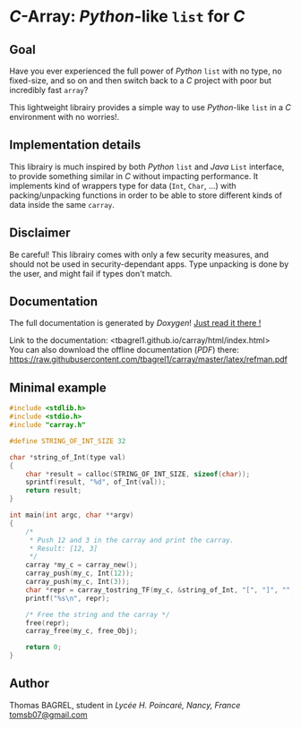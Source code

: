 # *C*-Array: *Python*-like `list` for *C*

## Goal

Have you ever experienced the full power of *Python* `list` with no type, no fixed-size, and so on and then switch back to a *C* project with poor but incredibly fast `array`?

This lightweight librairy provides a simple way to use *Python*-like `list` in a *C* environment with no worries!.

## Implementation details

This librairy is much inspired by both *Python* `list` and *Java* `List` interface, to provide something similar in *C* without impacting performance. It implements kind of wrappers type for data (`Int`, `Char`, ...) with packing/unpacking functions in order to be able to store different kinds of data inside the same `carray`.

## Disclaimer

Be careful! This librairy comes with only a few security measures, and should not be used in security-dependant apps. Type unpacking is done by the user, and might fail if types don't match.

## Documentation

The full documentation is generated by *Doxygen*! [Just read it there !](tbagrel1.github.io/carray/html/index.html)

Link to the documentation: <tbagrel1.github.io/carray/html/index.html>  
You can also download the offline documentation (*PDF*) there: <https://raw.githubusercontent.com/tbagrel1/carray/master/latex/refman.pdf>

## Minimal example

```C
#include <stdlib.h>
#include <stdio.h>
#include "carray.h"

#define STRING_OF_INT_SIZE 32

char *string_of_Int(type val)
{
    char *result = calloc(STRING_OF_INT_SIZE, sizeof(char));
    sprintf(result, "%d", of_Int(val));
    return result;
}

int main(int argc, char **argv)
{
    /* 
     * Push 12 and 3 in the carray and print the carray.
     * Result: [12, 3]
     */
    carray *my_c = carray_new();
    carray_push(my_c, Int(12));
    carray_push(my_c, Int(3));
    char *repr = carray_tostring_TF(my_c, &string_of_Int, "[", "]", "", ", ");
    printf("%s\n", repr);

    /* Free the string and the carray */
    free(repr);
    carray_free(my_c, free_Obj);

    return 0;
}
```

## Author

Thomas BAGREL, student in *Lycée H. Poincaré, Nancy, France*  
<tomsb07@gmail.com>
